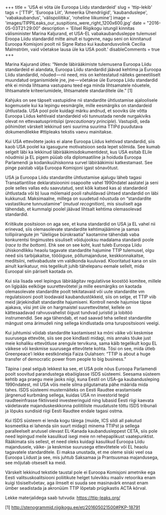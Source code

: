 +++
title = 'USA ei võta üle Euroopa Liidu standardeid'
slug = 'ttip-lekib'
tags = ['TTIP', 'Euroopa Liit', 'Ameerika Ühendriigid', 'kaubanduslepe', 'vabakaubandus', 'välispoliitika', 'roheline liikumine']
image = 'images/TIPPILeaks_our_suspitions_were_right_1200x600.jpg'
date = "2016-05-03T21:29:00"
description = 'Eilsel Riigikogu istungil kinnitas välisminister Marina Kaljurand, et USA-EL vabakaubandusleppe tulemusel Eroopa Liidu standardid mitte ainult ei tugevne, nagu seni on kinnitanud Euroopa Komisjoni poolt nii Signe Ratso kui kaubandusvolinik Cecilia Malmström, vaid võetakse lausa üle ka USA poolt.'
disableComments = true
+++

Marina Kajurand ütles: “Nende läbirääkimiste tulemusena Euroopa Liidu standardeid ei alandata, Euroopa Liidu standardid jäävad kehtima ja Euroopa Liidu standardid, nõuded — nii need, mis on kehtestatud näiteks geneetiliselt muundatud organismidele jne, jne — võetakse üle Euroopa Liidu standardid ehk ei minda lihtsama vastupanu teed ega minda lihtsamatele nõuetele, lihtsamatele kriteeriumidele, lihtsamatele standarditele üle.” [1]

Kahjuks on see täpselt vastupidine nii standardite ühtlustamise ajaloolisele kogemusele kui ka lepingu eesmärgile, mille eesmärgiks on standardeid ühtlustada. USA pool pole kuidagi märku andnud, et sooviks üle võtta Euroopa Liidus kehtivaid standardeid või tunnustada nende nurgakiviks olevat nn ettevaatusprintsiipi (_precautionary principle_). Vastupidi, seda põhimõtet värskelt lekkinud seni suurima suurima TTIPd puudutava dokumendilekke #ttipleaks tekstis vaevu mainitakse.

Kui USA ettevõtete jaoks ei alane Euroopa Liidus kehtivad standardid, siis kaob USA poolel ka igasugune motivatsioon seda lepet sõlmida. See kumab selgelt läbi ka lekkinud läbirääkimisdokumentidest, kus USA esitab ELile nõudmisi ja EL pigem püüab olla diplomaatiline ja hoiduda Euroopa Parlamendi ja kodanikuühiskonna survel läbirääkimisi katkestamast. See pinge paistab välja Euroopa Komisjoni igast sõnavõtust.

USA ja Euroopa Liidu standardite ühtlustamise ajalugu läheb tagasi Transatlantilise deklaratsioonini osapoolte vahel 1990ndatel aastatel ja seni pole selles vallas edu saavutatud, sest kõik katsed kas a) standardeid ühtlustada või b) luua mõlemaid pooli rahuldavad ühtsed standardid on läbi kukkunud. Maksimaalne, millega on suudetud nõustuda on “standardite vastastikune tunnustamine” (_mutual recognition_), mis sisuliselt aga tähendab, et kummalgi poolel jäävad lihtsalt kehtima olemasolevad standardid.

Kriitikute positsioon on aga see, et kuna standardid on USA ja EL vahel nii erinevad, siis olemasolevate standardite kehtimajäämine ja samas tollipiirangute jm “üleliigse bürokraatia” kaotamine tähendab vaba konkurentsi tingimustes sisuliselt võidujooksu madalama standardi poole (_race to the bottom_). Ehk see on see koht, kust tuleb Euroopa Liidu ühiskondlikku heaolu tagavate standardite hajumine TTIP tulemusel, olgu need siis tarbijakaitse, tööõiguse, põllumajanduse, keskkonnakaitse, meditsiini, netivabaduste vm valdkonda kuuluvad. Klooritatud kana on siin ainult karikatuur, mis tegelikult juhib tähelepanu eemale sellelt, mida Euroopal siin päriselt kaotada on.

Kui siia lisada veel lepingus läbiräägitav regulatiivse koostöö komitee, millele on ligipääs eelkõige suurettevõtetel ja mille eesmärgiks on kaotada olemasolevate standardite poolt tekitatavaid või uute standardite vm regulatsiooni poolt loodavaid kaubandustõkkeid, siis on selge, et TTIP viib meid järjekindlalt standardite hajumiseni. Kontroll nende hajumise täpse ajakava, viisi jmt üle on hargmaistel suurettevõtetel, kellele on kättesaadavad rahvusvahelist õigust tundvad juristid ja lobitöö instrumendid. See aga tähendab, et nad saavad teha sellest standardite mängust oma ärimudeli ning sellega kindlustada oma turupositsiooni veelgi.

Kui juhtumisi võidab standardite kaotamisest ka mõni väike või keskmise suurusega ettevõte, siis see poe kindlasti midagi, mis annaks tõuke just meie kohaliku ettevõtluse arengule tervikuna, sama käib tegelikult kogu EL väikese või keskmise suurusega ettevõtete kohta. Tõsi on see, mida ütleb Greenpeace’i lekke eestkõneleja Faiza Oulahsen: “TTIP is about a huge transfer of democratic power from people to big business.”

Täpina i peal selgub lekkest ka see, et USA pole nõus Euroopa Parlamendi poolt soovitud parandustega ebaõiglasse ISDS süsteemi. Seesama süsteem kehtib aga praegu meie jaoks niigi, kuna Eestil on USA-ga kaubandusleping 1990ndatest, mil USA võis meile silma pilgutamata pähe määrida mida tahes. ISDS süsteemi musternäiteks on Eesti Raudtee erastamisele järgnenud kurbmäng sellega, kuidas USA nn investorid tegid raudteeinfrasse fiktiivseid investeeringuid ning lubasid Eesti riigi kaevata väidetavate majanduskeskkonna poliitiliste muudatuste tõttu ISDS tribunali ja lõpuks sundisid riigi Eesti Raudtee endale tagasi ostma.

Kui ISDS süsteem ei lenda kogu täiega (muide, ICS sildi all pakutud kosmeetika ei lahenda siin suurt midagi) minema TTIPst ja sellega paralleelselt arutusel olevast EL-Kanada kaubandusleppest CETA, siis pole need lepingud meile kasulikud isegi meie nn rehepaplikust vaatepunktist. Rääkimata siis sellest, et need oleks kuidagi kasulikud Euroopa Liidu majandusele, väike- ja keskmise suurusega ettevõtetele või EL heaolu tagavatele standarditele. Ei maksa unustada, et me oleme siiski veel osa Euroopa Liidust ja see, mis juhtub Saksamaa ja Prantsusmaa majandusega, see mõjutab otseselt ka meid.

Värskelt lekkinud tekstide taustal pole ei Euroopa Komisjoni ametnike ega Eesti valitsuskoalitsiooni poliitikute helget tulevikku maaliv retoorika enam kuigi tõsiseltvõetav, aga ilmselt ei suuda see masinavärk ennast enam ümber seadistada ja akronüüm TTIP lõpetab prügikastis ACTA kõrval.

Lekke materjalidega saab tutvuda: https://ttip-leaks.org/

[1] http://stenogrammid.riigikogu.ee/et/201605021500#PKP-18791  
